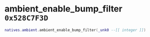 # ambient_enable_bump_filter `0x528C7F3D`

```lua
natives.ambient.ambient_enable_bump_filter(_unk0 --[[ integer ]])
```